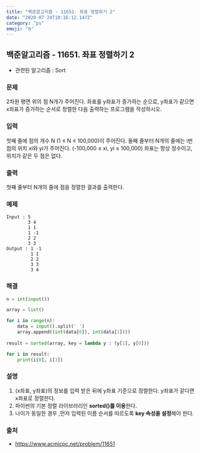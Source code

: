 ```yaml
---
title: "백준알고리즘 - 11651. 좌표 정렬하기 2"
date: "2020-07-24T10:16:12.147Z"
category: "ps"
emoji: "🌐"
---
```


## 백준알고리즘 - 11651. 좌표 정렬하기 2

- 관련된 알고리즘 : Sort

### 문제

2차원 평면 위의 점 N개가 주어진다. 좌표를 y좌표가 증가하는 순으로, y좌표가 같으면 x좌표가 증가하는 순서로 정렬한 다음 출력하는 프로그램을 작성하시오.

### 입력

첫째 줄에 점의 개수 N (1 ≤ N ≤ 100,000)이 주어진다. 둘째 줄부터 N개의 줄에는 i번점의 위치 xi와 yi가 주어진다. (-100,000 ≤ xi, yi ≤ 100,000) 좌표는 항상 정수이고, 위치가 같은 두 점은 없다.

### 출력

첫째 줄부터 N개의 줄에 점을 정렬한 결과를 출력한다.

### 예제

```
Input : 5
        3 4
        1 1
        1 -1
        2 2
        3 3
Output : 1 -1
         1 1
         2 2
         3 3
         3 4
```

### 해결

```python
n = int(input())

array = list()

for i in range(n):
    data = input().split(' ')
    array.append((int(data[0]), int(data[1])))
    
result = sorted(array, key = lambda y : (y[1], y[0]))

for i in result:
    print(i[0], i[1])
```

### 설명

1. (x좌표, y좌표)의 정보를 입력 받은 뒤에 y좌표 기준으로 정렬한다. y좌표가 같다면 x좌표로 정렬한다.
2. 파이썬의 기본 정렬 라이브러리인 **sorted()를 이용**한다.
3. 나이가 동일한 경우 ,먼저 입력된 이름 순서를 따르도록 **key 속성을 설정**해야 한다.

### 출처

- https://www.acmicpc.net/problem/11651

